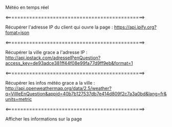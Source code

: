 Météo en temps réel

<===============================================>

Récupérer l'adresse IP du client qui ouvre la page :  https://api.ipify.org?fomat=json

<===============================================>

Récupérer la ville grace a l'adresse IP : http://api.ipstack.com/adresseIPenQuestion?access_key=de93adce381ff44f08e99fa77d9ff9eb&format=1

<===============================================>

Récupérer les infos météo grace a la ville : http://api.openweathermap.org/data/2.5/weather?q=VillleEnQuestion&appid=40b7b127537db7e414d809f2c7a3a0bd&lang=fr&units=metric

<===============================================>

Afficher les informations sur la page

